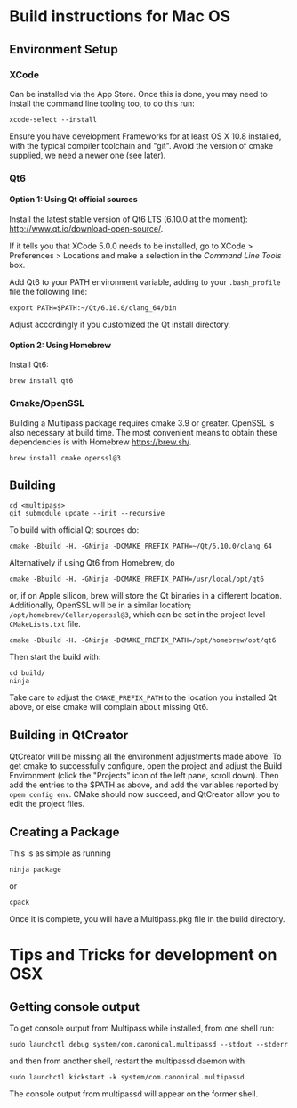 Build instructions for Mac OS
=============================

Environment Setup
-----------------

### XCode

Can be installed via the App Store. Once this is done, you may need to install the command line tooling too, to do this
run:

    xcode-select --install

Ensure you have development Frameworks for at least OS X 10.8 installed, with the typical compiler toolchain and "git".
Avoid the version of cmake supplied, we need a newer one (see later).

### Qt6

#### Option 1: Using Qt official sources

Install the latest stable version of Qt6 LTS (6.10.0 at the moment): <http://www.qt.io/download-open-source/>.

If it tells you that XCode 5.0.0 needs to be installed, go to XCode > Preferences > Locations and make a selection in
the _Command Line Tools_ box.

Add Qt6 to your PATH environment variable, adding to your `.bash_profile` file the following line:

    export PATH=$PATH:~/Qt/6.10.0/clang_64/bin

Adjust accordingly if you customized the Qt install directory.

#### Option 2: Using Homebrew

Install Qt6:

    brew install qt6

### Cmake/OpenSSL

Building a Multipass package requires cmake 3.9 or greater. OpenSSL is also necessary at build time. The most convenient
means to obtain these dependencies is with Homebrew <https://brew.sh/>.

    brew install cmake openssl@3

Building
---------------------------------------

    cd <multipass>
    git submodule update --init --recursive

To build with official Qt sources do:

    cmake -Bbuild -H. -GNinja -DCMAKE_PREFIX_PATH=~/Qt/6.10.0/clang_64

Alternatively if using Qt6 from Homebrew, do

    cmake -Bbuild -H. -GNinja -DCMAKE_PREFIX_PATH=/usr/local/opt/qt6

or, if on Apple silicon, brew will store the Qt binaries in a different location. Additionally, OpenSSL will be in a
similar location; `/opt/homebrew/Cellar/openssl@3`, which can be set in the project level `CMakeLists.txt` file.

    cmake -Bbuild -H. -GNinja -DCMAKE_PREFIX_PATH=/opt/homebrew/opt/qt6

Then start the build with:

    cd build/
    ninja

Take care to adjust the `CMAKE_PREFIX_PATH` to the location you installed Qt above, or else cmake will complain about
missing Qt6.

Building in QtCreator
---------------------
QtCreator will be missing all the environment adjustments made above. To get cmake to successfully configure, open the
project and adjust the Build Environment (click the "Projects" icon of the left pane, scroll down). Then add the entries
to the $PATH as above, and add the variables reported by `opem config env`. CMake should now succeed, and QtCreator
allow you to edit the project files.


Creating a Package
------------------
This is as simple as running

    ninja package

or

    cpack

Once it is complete, you will have a Multipass.pkg file in the build directory.


Tips and Tricks for development on OSX
======================================

Getting console output
----------------------
To get console output from Multipass while installed, from one shell run:

    sudo launchctl debug system/com.canonical.multipassd --stdout --stderr

and then from another shell, restart the multipassd daemon with

    sudo launchctl kickstart -k system/com.canonical.multipassd

The console output from multipassd will appear on the former shell.
